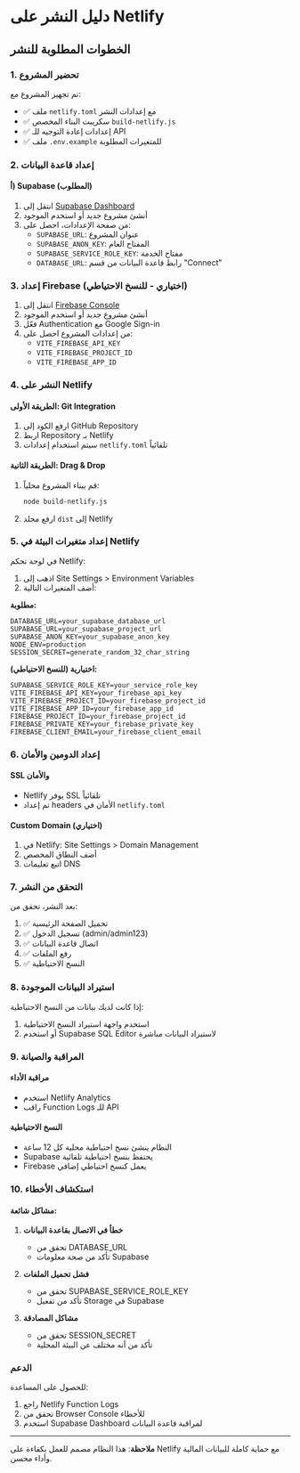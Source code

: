# دليل النشر على Netlify

## الخطوات المطلوبة للنشر

### 1. تحضير المشروع
تم تجهيز المشروع مع:
- ✅ ملف `netlify.toml` مع إعدادات النشر
- ✅ سكريبت البناء المخصص `build-netlify.js`
- ✅ إعدادات إعادة التوجيه للـ API
- ✅ ملف `.env.example` للمتغيرات المطلوبة

### 2. إعداد قاعدة البيانات

#### أ) Supabase (المطلوب)
1. انتقل إلى [Supabase Dashboard](https://supabase.com/dashboard)
2. أنشئ مشروع جديد أو استخدم الموجود
3. من صفحة الإعدادات، احصل على:
   - `SUPABASE_URL`: عنوان المشروع
   - `SUPABASE_ANON_KEY`: المفتاح العام
   - `SUPABASE_SERVICE_ROLE_KEY`: مفتاح الخدمة
   - `DATABASE_URL`: رابط قاعدة البيانات من قسم "Connect"

### 3. إعداد Firebase (اختياري - للنسخ الاحتياطي)
1. انتقل إلى [Firebase Console](https://console.firebase.google.com)
2. أنشئ مشروع جديد أو استخدم الموجود
3. فعّل Authentication مع Google Sign-in
4. من إعدادات المشروع احصل على:
   - `VITE_FIREBASE_API_KEY`
   - `VITE_FIREBASE_PROJECT_ID`
   - `VITE_FIREBASE_APP_ID`

### 4. النشر على Netlify

#### الطريقة الأولى: Git Integration
1. ارفع الكود إلى GitHub Repository
2. اربط Repository بـ Netlify
3. سيتم استخدام إعدادات `netlify.toml` تلقائياً

#### الطريقة الثانية: Drag & Drop
1. قم ببناء المشروع محلياً:
   ```bash
   node build-netlify.js
   ```
2. ارفع مجلد `dist` إلى Netlify

### 5. إعداد متغيرات البيئة في Netlify

في لوحة تحكم Netlify:
1. اذهب إلى Site Settings > Environment Variables
2. أضف المتغيرات التالية:

**مطلوبة:**
```
DATABASE_URL=your_supabase_database_url
SUPABASE_URL=your_supabase_project_url
SUPABASE_ANON_KEY=your_supabase_anon_key
NODE_ENV=production
SESSION_SECRET=generate_random_32_char_string
```

**اختيارية (للنسخ الاحتياطي):**
```
SUPABASE_SERVICE_ROLE_KEY=your_service_role_key
VITE_FIREBASE_API_KEY=your_firebase_api_key
VITE_FIREBASE_PROJECT_ID=your_firebase_project_id
VITE_FIREBASE_APP_ID=your_firebase_app_id
FIREBASE_PROJECT_ID=your_firebase_project_id
FIREBASE_PRIVATE_KEY=your_firebase_private_key
FIREBASE_CLIENT_EMAIL=your_firebase_client_email
```

### 6. إعداد الدومين والأمان

#### SSL والأمان
- Netlify يوفر SSL تلقائياً
- تم إعداد headers الأمان في `netlify.toml`

#### Custom Domain (اختياري)
1. في Netlify: Site Settings > Domain Management
2. أضف النطاق المخصص
3. اتبع تعليمات DNS

### 7. التحقق من النشر

بعد النشر، تحقق من:
1. ✅ تحميل الصفحة الرئيسية
2. ✅ تسجيل الدخول (admin/admin123)
3. ✅ اتصال قاعدة البيانات
4. ✅ رفع الملفات
5. ✅ النسخ الاحتياطية

### 8. استيراد البيانات الموجودة

إذا كانت لديك بيانات من النسخ الاحتياطية:
1. استخدم واجهة استيراد النسخ الاحتياطية
2. أو استخدم Supabase SQL Editor لاستيراد البيانات مباشرة

### 9. المراقبة والصيانة

#### مراقبة الأداء
- استخدم Netlify Analytics
- راقب Function Logs للـ API

#### النسخ الاحتياطية
- النظام ينشئ نسخ احتياطية محلية كل 12 ساعة
- Supabase يحتفظ بنسخ احتياطية تلقائية
- Firebase يعمل كنسخ احتياطي إضافي

### 10. استكشاف الأخطاء

#### مشاكل شائعة:
1. **خطأ في الاتصال بقاعدة البيانات**
   - تحقق من DATABASE_URL
   - تأكد من صحة معلومات Supabase

2. **فشل تحميل الملفات**
   - تحقق من SUPABASE_SERVICE_ROLE_KEY
   - تأكد من تفعيل Storage في Supabase

3. **مشاكل المصادقة**
   - تحقق من SESSION_SECRET
   - تأكد من أنه مختلف عن البيئة المحلية

### الدعم
للحصول على المساعدة:
1. راجع Netlify Function Logs
2. تحقق من Browser Console للأخطاء
3. استخدم Supabase Dashboard لمراقبة قاعدة البيانات

---

**ملاحظة**: هذا النظام مصمم للعمل بكفاءة على Netlify مع حماية كاملة للبيانات المالية وأداء محسن.